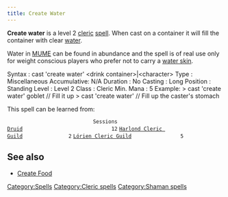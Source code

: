 ```yaml
---
title: Create Water
---
```


**Create water** is a level 2 [cleric](cleric "wikilink")
[spell](spell "wikilink"). When cast on a container it will fill the
container with clear [water](water "wikilink").

Water in [MUME](MUME "wikilink") can be found in abundance and the spell
is of real use only for weight conscious players who prefer not to carry
a [water skin](water_skin "wikilink").

Syntax : cast 'create water' \<drink container\>\|\<character\> Type :
Miscellaneous Accumulative: N/A Duration : No Casting : Long Position :
Standing Level : Level 2 Class : Cleric Min. Mana : 5 Example: \> cast
'create water' goblet // Fill it up \> cast 'create water' // Fill up
the caster's stomach

This spell can be learned from:

`                            Sessions `
[`Druid`](Druid "wikilink")`                             12`
[`Harlond Cleric Guild`](Harlond_Cleric_Guild "wikilink")`               2`
[`Lórien Cleric Guild`](Lórien_Cleric_Guild "wikilink")`                5`

## See also

- [Create Food](Create_Food "wikilink")

[Category:Spells](Category:Spells "wikilink") [Category:Cleric
spells](Category:Cleric_spells "wikilink") [Category:Shaman
spells](Category:Shaman_spells "wikilink")